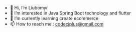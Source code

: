 - 👋 Hi, I’m Liubomyr
- 👀 I’m interested in Java Spring Boot technology and flutter
- 🌱 I’m currently learning create ecommerce
- 📫 How to reach me : codecjplus@gmail.com
